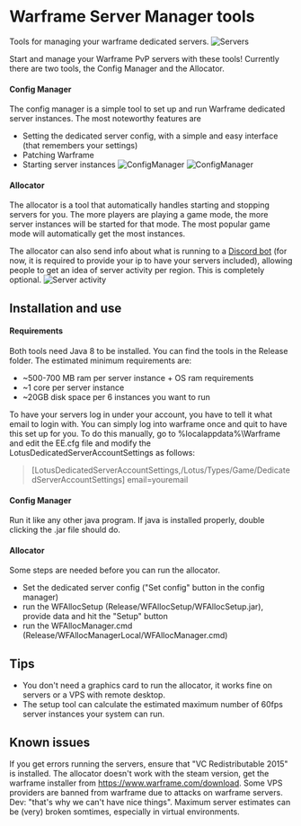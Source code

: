 # Warframe Server Manager tools
Tools for managing your warframe dedicated servers.
![Servers](https://raw.githubusercontent.com/Spiedie/WarframeServerManager/master/Media/readme-servers.png)

Start and manage your Warframe PvP servers with these tools! Currently there are two tools, the Config Manager and the Allocator.

#### Config Manager
The config manager is a simple tool to set up and run Warframe dedicated server instances. The most noteworthy features are
* Setting the dedicated server config, with a simple and easy interface (that remembers your settings)
* Patching Warframe
* Starting server instances
![ConfigManager](https://raw.githubusercontent.com/Spiedie/WarframeServerManager/master/Media/readme-configmanager.png) ![ConfigManager](https://raw.githubusercontent.com/Spiedie/WarframeServerManager/master/Media/readme-starter.png)

#### Allocator
The allocator is a tool that automatically handles starting and stopping servers for you. The more players are playing a game mode, the more server instances will be started for that mode. The most popular game mode will automatically get the most instances.

The allocator can also send info about what is running to a [Discord bot](discord.me/conclave) (for now, it is required to provide your ip to have your servers included), allowing people to get an idea of server activity per region. This is completely optional.
![Server activity](https://raw.githubusercontent.com/Spiedie/WarframeServerManager/master/Media/readme-bot.png)


## Installation and use

#### Requirements
Both tools need Java 8 to be installed. You can find the tools in the Release folder. The estimated minimum requirements are:
* ~500-700 MB ram per server instance + OS ram requirements
* ~1 core per server instance
* ~20GB disk space per 6 instances you want to run

To have your servers log in under your account, you have to tell it what email to login with. You can simply log into warframe once and quit to have this set up for you. To do this manually, go to %localappdata%\Warframe and edit the EE.cfg file and modify the LotusDedicatedServerAccountSettings as follows:

> [LotusDedicatedServerAccountSettings,/Lotus/Types/Game/DedicatedServerAccountSettings]
> email=youremail

#### Config Manager
Run it like any other java program. If java is installed properly, double clicking the .jar file should do.
#### Allocator
Some steps are needed before you can run the allocator.
* Set the dedicated server config ("Set config" button in the config manager)
* run the WFAllocSetup (Release/WFAllocSetup/WFAllocSetup.jar), provide data and hit the "Setup" button
* run the WFAllocManager.cmd (Release/WFAllocManagerLocal/WFAllocManager.cmd)

## Tips
* You don't need a graphics card to run the allocator, it works fine on servers or a VPS with remote desktop.
* The setup tool can calculate the estimated maximum number of 60fps server instances your system can run.

## Known issues
If you get errors running the servers, ensure that "VC Redistributable 2015" is installed.
The allocator doesn't work with the steam version, get the warframe installer from https://www.warframe.com/download.
Some VPS providers are banned from warframe due to attacks on warframe servers. Dev: "that's why we can't have nice things".
Maximum server estimates can be (very) broken somtimes, especially in virtual environments.

